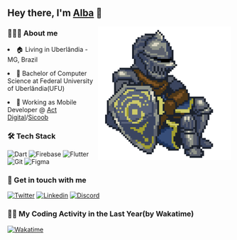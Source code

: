 ## Hey there, I'm [Alba](https://alba.dev) 👋

<img src="images/estus_flask.gif" min-width="400px" max-width="400px" width="300px" align="right" alt="Estus Flask">

### 👨🏻‍💻 About me

<p align="left">
  <li>🏠 Living in Uberlândia - MG, Brazil</li>
</p>

<p align="left">
  <li>📜 Bachelor of Computer Science at Federal University of Uberlândia(UFU)</li>
</p>

<p align="left">
  <li>💼 Working as Mobile Developer @ <a href="https://www.linkedin.com/company/act-digital/">Act Digital</a>/<a href="https://www.linkedin.com/company/sicooboficial/">Sicoob</a></li>
</p>


### 🛠 Tech Stack

![Dart](https://img.shields.io/badge/Dart-02569B?style=for-the-badge&logo=dart&logoColor=white)
![Firebase](https://img.shields.io/badge/Firebase-F5820D?style=for-the-badge&logo=firebase&logoColor=white)
![Flutter](https://img.shields.io/badge/Flutter-0175C2?style=for-the-badge&logo=flutter&logoColor=white)
![Git](https://img.shields.io/badge/Git-F05032?style=for-the-badge&logo=git&logoColor=white)
![Figma](https://img.shields.io/badge/Figma-AE4DFF?style=for-the-badge&logo=figma&logoColor=white)

### 📧 Get in touch with me

[![Twitter](https://img.shields.io/badge/Twitter-1DA1F2?style=for-the-badge&logo=twitter&logoColor=white)](https://twitter.com/zAlba22)
[![Linkedin](https://img.shields.io/badge/LinkedIn-0077B5?style=for-the-badge&logo=linkedin&logoColor=white)](https://www.linkedin.com/in/alba22/)
[![Discord](https://img.shields.io/badge/Discord-7289DA?style=for-the-badge&logo=discord&logoColor=white)](https://discord.com/users/304785670520700928)

### 👨‍💻 My Coding Activity in the Last Year(by Wakatime)
[![Wakatime](https://wakatime.com/share/@alba22/94cef256-3022-4044-9967-0fb046c32530.svg)](https://wakatime.com/@alba22)

<!-- ![https://wakatime.com/share/@alba22/94cef256-3022-4044-9967-0fb046c32530.svg](https://wakatime.com/share/@alba22/94cef256-3022-4044-9967-0fb046c32530.svg) -->


